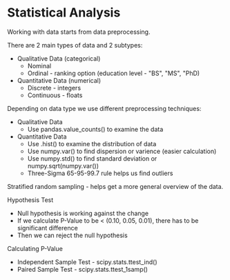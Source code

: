 # Statistical Analysis

Working with data starts from data preprocessing.

There are 2 main types of data and 2 subtypes:
- Qualitative Data (categorical)
  - Nominal
  - Ordinal - ranking option (education level - "BS", "MS", "PhD)
- Quantitative Data (numerical)
  - Discrete - integers
  - Continuous - floats

Depending on data type we use different preprocessing techniques:
- Qualitative Data
  - Use pandas.value_counts(<Series>) to examine the data
- Quantitative Data
  - Use <Series>.hist() to examine the distribution of data
  - Use numpy.var(<Series>) to find dispersion or varience (easier calculation)
  - Use numpy.std(<Series>) to find standard deviation or numpy.sqrt(numpy.var(<Series>))
  - Three-Sigma 65-95-99.7 rule helps us find outliers

Stratified random sampling - helps get a more general overview of the data.

Hypothesis Test
- Null hypothesis is working against the change
- If we calculate P-Value to be < (0.10, 0.05, 0.01), there has to be significant difference
- Then we can reject the null hypothesis

Calculating P-Value
- Independent Sample Test - scipy.stats.ttest_ind()
- Paired Sample Test - scipy.stats.ttest_1samp()

